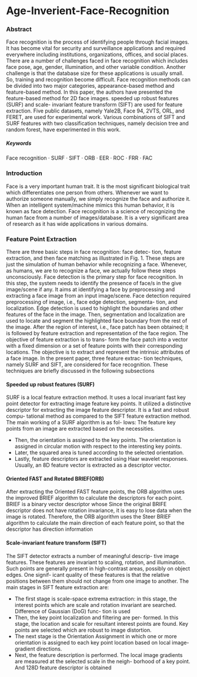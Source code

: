 # Age-Inverient-Face-Recognition

### Abstract 

Face recognition is the process of identifying people through facial images. It has become vital for security and surveillance applications and required everywhere including institutions, organizations, offices, and social places. There are a number of challenges faced in face recognition which includes face pose, age, gender, illumination, and other variable condition. Another challenge is that the database size for these applications is usually small. So, training and recognition become difficult. Face recognition methods can be divided into two major categories, appearance-based method and feature-based method. In this paper, the authors have presented the feature-based method for 2D face images. speeded up robust features (SURF) and scale- invariant feature transform (SIFT) are used for feature extraction. Five public datasets, namely Yale2B, Face 94, 2VTS, ORL, and FERET, are used for experimental work. Various combinations of SIFT and SURF features with two classification techniques, namely decision tree and random forest, have experimented in this work.

##### Keywords
Face recognition · SURF · SIFT · ORB · EER · ROC · FRR · FAC
### Introduction
Face is a very important human trait. It is the most significant biological trait which differentiates one person from others. Whenever we want to authorize someone manually, we simply recognize the face and authorize it. When an intelligent system/machine mimics this human behavior, it is known
as face detection. Face recognition is a science of recognizing the human face from a number of images/database. It is a very significant area of research as it has wide applications in various domains.
### Feature Point Extraction
There are three basic steps in face recognition: face detec- tion, feature extraction, and then face matching as illustrated in Fig. 1. These steps are just the simulation of human behavior while recognizing a face. Whenever, as humans, we are to recognize a face, we actually follow these steps unconsciously. Face detection is the primary step for face recognition. In this step, the system needs to identify the presence of face/s in the give image/scene if any. It aims at identifying a face by preprocessing and extracting a face image from an input image/scene. Face detection required 
preprocessing of image, i.e., face edge detection, segmenta- tion, and localization. Edge detection is used to highlight the boundaries and other features of the face in the image. Then, segmentation and localization are used to locate and segment the highlighted face boundary from the rest of the image.
After the region of interest, i.e., face patch has been obtained; it is followed by feature extraction and representation of the face region. The objective of feature extraction is to trans- form the face patch into a vector with a fixed dimension or a set of feature points with their corresponding locations. The objective is to extract and represent the intrinsic attributes of a face image. In the present paper, three feature extrac- tion techniques, namely SURF and SIFT, are considered for face recognition. These techniques are briefly discussed in the following subsections

#### Speeded up robust features (SURF)
SURF is a local feature extraction method. It uses a local invariant fast key point detector for extracting
image feature key points. It utilized a distinctive descriptor for extracting the image feature descriptor.
It is a fast and robust compu- tational method as compared to the SIFT feature extraction method.
The main working of a SURF algorithm is as fol- lows: The feature key points from an image are
extracted based on the necessities.
* Then, the orientation is assigned to the key points. The orientation is assigned in circular motion
with respect to the interesting key points.
* Later, the squared area is tuned according to the selected orientation.
* Lastly, feature descriptors are extracted using Haar wavelet responses. Usually, an 8D feature vector
is extracted as a descriptor vector.

#### Oriented FAST and Rotated BRIEF(ORB)
After extracting the Oriented FAST feature points, the ORB algorithm uses the improved BRIEF
algorithm to calculate the descriptors for each point. BRIEF is a binary vector descriptor whose
Since the original BRIFE descriptor does not have rotation invariance, it is easy to lose data when
the image is rotated. Therefore, the ORB algorithm uses the Steer BRIEF algorithm to calculate the
main direction of each feature point, so that the descriptor has direction information
#### Scale-invariant feature transform (SIFT)
The SIFT detector extracts a number of meaningful descrip- tive image features. These features are
invariant to scaling, rotation, and illumination. Such points are generally present in high-contrast areas,
possibly on object edges. One signif- icant quality of these features is that the relative positions between
them should not change from one image to another. The main stages in SIFT feature extraction are:
* The first stage is scale-space extrema extraction: in this stage, the interest points which are scale
and rotation invariant are searched. Difference of Gaussian (DoG) func- tion is used
* Then, the key point localization and filtering are per- formed. In this stage, the location and scale
for resultant interest points are found. Key points are selected which are robust to image distortion.
* The next stage is the Orientation Assignment in which one or more orientation is assigned to each
key point location based on local image-gradient directions.
* Next, the feature description is performed. The local image gradients are measured at the selected
scale in the neigh- borhood of a key point. And 128D feature descriptor is obtained
